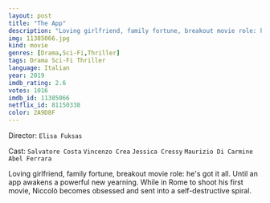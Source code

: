 ```yaml
---
layout: post
title: "The App"
description: "Loving girlfriend, family fortune, breakout movie role: he's got it all. Until an app awakens a powerful new yearning. While in Rome to shoot his first movie, Niccolò becomes obsessed and sent into a self-destructive spiral..."
img: 11385066.jpg
kind: movie
genres: [Drama,Sci-Fi,Thriller]
tags: Drama Sci-Fi Thriller 
language: Italian
year: 2019
imdb_rating: 2.6
votes: 1016
imdb_id: 11385066
netflix_id: 81150338
color: 2A9D8F
---
```

Director: `Elisa Fuksas`  

Cast: `Salvatore Costa` `Vincenzo Crea` `Jessica Cressy` `Maurizio Di Carmine` `Abel Ferrara` 

Loving girlfriend, family fortune, breakout movie role: he's got it all. Until an app awakens a powerful new yearning. While in Rome to shoot his first movie, Niccolò becomes obsessed and sent into a self-destructive spiral.